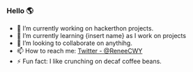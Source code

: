 ### Hello 🌎

- 🔭 I’m currently working on hackerthon projects.
- 🌱 I’m currently learning {insert name} as I work on projects
- 👯 I’m looking to collaborate on anythihg.
- 📫 How to reach me: [Twitter - @ReneeCWY](https://twitter.com/ReneeCWY)
- ⚡ Fun fact: I like crunching on decaf coffee beans.

